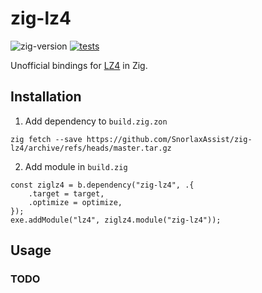 # zig-lz4

![zig-version](https://img.shields.io/badge/dynamic/yaml?url=https%3A%2F%2Fraw.githubusercontent.com%2FSnorlaxAssist%2Fzig-lz4%2Fmaster%2F.github%2Fworkflows%2Ftests.yml&query=%24.jobs.test.steps%5B1%5D.with.version&label=zig-version)
[![tests](https://github.com/SnorlaxAssist/zig-lz4/actions/workflows/tests.yml/badge.svg)](https://github.com/SnorlaxAssist/zig-lz4/actions/workflows/tests.yml)

Unofficial bindings for [LZ4](https://github.com/lz4/lz4) in Zig.
## Installation

1. Add dependency to `build.zig.zon`
```
zig fetch --save https://github.com/SnorlaxAssist/zig-lz4/archive/refs/heads/master.tar.gz
```
2. Add module in `build.zig`
```zig
const ziglz4 = b.dependency("zig-lz4", .{
    .target = target,
    .optimize = optimize,
});
exe.addModule("lz4", ziglz4.module("zig-lz4"));
```
## Usage
### TODO